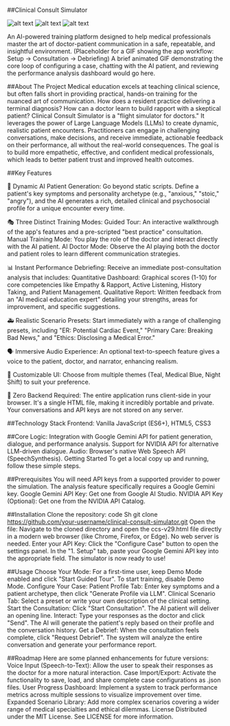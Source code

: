 ##Clinical Consult Simulator

![alt text](https://img.shields.io/badge/License-MIT-yellow.svg)
![alt text](https://img.shields.io/badge/version-7.2-blue)
![alt text](https://img.shields.io/badge/status-active-success)

An AI-powered training platform designed to help medical professionals master the art of doctor-patient communication in a safe, repeatable, and insightful environment.
(Placeholder for a GIF showing the app workflow: Setup -> Consultation -> Debriefing)
A brief animated GIF demonstrating the core loop of configuring a case, chatting with the AI patient, and reviewing the performance analysis dashboard would go here.

##About The Project
Medical education excels at teaching clinical science, but often falls short in providing practical, hands-on training for the nuanced art of communication. How does a resident practice delivering a terminal diagnosis? How can a doctor learn to build rapport with a skeptical patient?
Clinical Consult Simulator is a "flight simulator for doctors." It leverages the power of Large Language Models (LLMs) to create dynamic, realistic patient encounters. Practitioners can engage in challenging conversations, make decisions, and receive immediate, actionable feedback on their performance, all without the real-world consequences.
The goal is to build more empathetic, effective, and confident medical professionals, which leads to better patient trust and improved health outcomes.

##Key Features

🧠 Dynamic AI Patient Generation: Go beyond static scripts. Define a patient's key symptoms and personality archetype (e.g., "anxious," "stoic," "angry"), and the AI generates a rich, detailed clinical and psychosocial profile for a unique encounter every time.

🎭 Three Distinct Training Modes:
Guided Tour: An interactive walkthrough of the app's features and a pre-scripted "best practice" consultation.
Manual Training Mode: You play the role of the doctor and interact directly with the AI patient.
AI Doctor Mode: Observe the AI playing both the doctor and patient roles to learn different communication strategies.

📊 Instant Performance Debriefing: Receive an immediate post-consultation analysis that includes:
Quantitative Dashboard: Graphical scores (1-10) for core competencies like Empathy & Rapport, Active Listening, History Taking, and Patient Management.
Qualitative Report: Written feedback from an "AI medical education expert" detailing your strengths, areas for improvement, and specific suggestions.

🚑 Realistic Scenario Presets: Start immediately with a range of challenging presets, including "ER: Potential Cardiac Event," "Primary Care: Breaking Bad News," and "Ethics: Disclosing a Medical Error."

🗣️ Immersive Audio Experience: An optional text-to-speech feature gives a voice to the patient, doctor, and narrator, enhancing realism.

🎨 Customizable UI: Choose from multiple themes (Teal, Medical Blue, Night Shift) to suit your preference.

🚀 Zero Backend Required: The entire application runs client-side in your browser. It's a single HTML file, making it incredibly portable and private. Your conversations and API keys are not stored on any server.

##Technology Stack
Frontend: Vanilla JavaScript (ES6+), HTML5, CSS3

##Core Logic:
Integration with Google Gemini API for patient generation, dialogue, and performance analysis.
Support for NVIDIA API for alternative LLM-driven dialogue.
Audio: Browser's native Web Speech API (SpeechSynthesis).
Getting Started
To get a local copy up and running, follow these simple steps.

##Prerequisites
You will need API keys from a supported provider to power the simulation. The analysis feature specifically requires a Google Gemini key.
Google Gemini API Key: Get one from Google AI Studio.
NVIDIA API Key (Optional): Get one from the NVIDIA API Catalog.

##Installation
Clone the repository:
code
Sh
git clone https://github.com/your-username/clinical-consult-simulator.git
Open the file:
Navigate to the cloned directory and open the ccs-v29.html file directly in a modern web browser (like Chrome, Firefox, or Edge). No web server is needed.
Enter your API Key:
Click the "Configure Case" button to open the settings panel.
In the "1. Setup" tab, paste your Google Gemini API key into the appropriate field.
The simulator is now ready to use!

##Usage
Choose Your Mode:
For a first-time user, keep Demo Mode enabled and click "Start Guided Tour".
To start training, disable Demo Mode.
Configure Your Case:
Patient Profile Tab: Enter key symptoms and a patient archetype, then click "Generate Profile via LLM".
Clinical Scenario Tab: Select a preset or write your own description of the clinical setting.
Start the Consultation: Click "Start Consultation". The AI patient will deliver an opening line.
Interact: Type your responses as the doctor and click "Send". The AI will generate the patient's reply based on their profile and the conversation history.
Get a Debrief: When the consultation feels complete, click "Request Debrief". The system will analyze the entire conversation and generate your performance report.

##Roadmap
Here are some planned enhancements for future versions:
Voice Input (Speech-to-Text): Allow the user to speak their responses as the doctor for a more natural interaction.
Case Import/Export: Activate the functionality to save, load, and share complete case configurations as .json files.
User Progress Dashboard: Implement a system to track performance metrics across multiple sessions to visualize improvement over time.
Expanded Scenario Library: Add more complex scenarios covering a wider range of medical specialties and ethical dilemmas.
License
Distributed under the MIT License. See LICENSE for more information.
